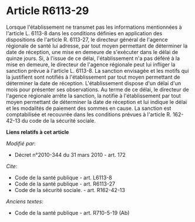 # Article R6113-29

Lorsque l'établissement ne transmet pas les informations mentionnées à l'article L. 6113-8 dans les conditions définies en
application des dispositions de l'article R. 6113-27, le directeur général de l'agence régionale de santé  lui adresse, par
tout moyen permettant de déterminer la date de réception, une mise en demeure de s'exécuter dans le délai de quinze jours.
Si, à l'issue de ce délai, l'établissement n'a pas déféré à la mise en demeure, le directeur de l'agence régionale peut lui
infliger la sanction prévue à l'article L. 6113-8. La sanction envisagée et les motifs qui la justifient sont notifiés à
l'établissement par tout moyen permettant de déterminer la date de réception. L'établissement dispose d'un délai d'un mois
pour présenter ses observations. Au terme de ce délai, le directeur de l'agence régionale arrête la sanction, la notifie à
l'établissement par tout moyen permettant de déterminer la date de réception et lui indique le délai et les modalités de
paiement des sommes en cause. La sanction est comptabilisée et recouvrée dans les conditions prévues à l'article R. 162-42-13
du code de la sécurité sociale.

**Liens relatifs à cet article**

_Modifié par_:

  - Décret n°2010-344 du 31 mars 2010 - art. 172

_Cite_:

  - Code de la santé publique - art. L6113-8
  - Code de la santé publique - art. R6113-27
  - Code de la sécurité sociale. - art. R162-42-13

_Anciens textes_:

  - Code de la santé publique - art. R710-5-19 (Ab)
